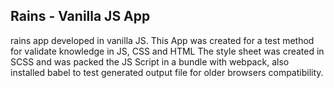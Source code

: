 ## Rains - Vanilla JS App
rains app developed in vanilla JS.
This App was created for a test method for validate knowledge in JS, CSS and HTML
The style sheet was created in SCSS and was packed the JS Script in a bundle with webpack, also installed babel to test generated output file for older browsers compatibility.

